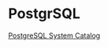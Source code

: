 # PostgrSQL

[PostgreSQL System Catalog](https://severalnines.com/blog/understanding-and-reading-postgresql-system-catalog/)

